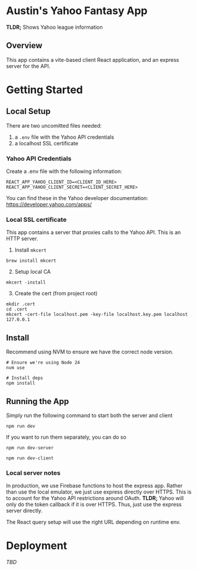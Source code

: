 # Austin's Yahoo Fantasy App

**TLDR;** Shows Yahoo league information

## Overview

This app contains a vite-based client React application, and an express server for the API.

# Getting Started

## Local Setup

There are two uncomitted files needed:

1. a `.env` file with the Yahoo API credentials
1. a localhost SSL certificate

### Yahoo API Credentials

Create a .env file with the following information:

```lang=bash
REACT_APP_YAHOO_CLIENT_ID=<CLIENT_ID_HERE>
REACT_APP_YAHOO_CLIENT_SECRET=<CLIENT_SECRET_HERE>
```

You can find these in the Yahoo developer documentation: https://developer.yahoo.com/apps/

### Local SSL certificate

This app contains a server that proxies calls to the Yahoo API. This is an HTTP server.

1. Install `mkcert`

```
brew install mkcert
```

2. Setup local CA

```
mkcert -install
```

3. Create the cert (from project root)

```
mkdir .cert
cd .cert
mkcert -cert-file localhost.pem -key-file localhost.key.pem localhost 127.0.0.1
```

## Install

Recommend using NVM to ensure we have the correct node version.

```lang=bash
# Ensure we're using Node 24
nvm use

# Install deps
npm install
```

## Running the App

Simply run the following command to start both the server and client

```lang=bash
npm run dev
```

If you want to run them separately, you can do so

```lang=bash
npm run dev-server

npm run dev-client
```

### Local server notes

In production, we use Firebase functions to host the express app. Rather than use the local emulator, we just use express directly over HTTPS. This is to account for the Yahoo API restrictions around OAuth. **TLDR;** Yahoo will only do the token callback if it is over HTTPS. Thus, just use the express server directly.

The React query setup will use the right URL depending on runtime env.

# Deployment

_TBD_

